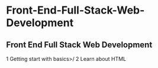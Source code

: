 # Front-End-Full-Stack-Web-Development
## Front End Full Stack Web Development
1 Getting start with basics>/
2 Learn about HTML

